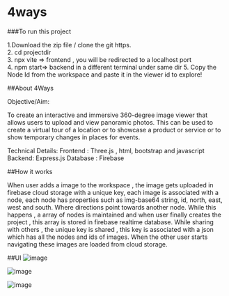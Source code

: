 # 4ways

###To run this project

1.Download the zip file / clone the git https.  
2. cd projectdir  
3. npx vite => frontend , you will be redirected to a localhost port  
4. npm start=> backend in a different terminal under same dir
5. Copy the Node Id from the workspace and paste it in the viewer id to explore!

##About 4Ways

Objective/Aim:

To create an interactive and immersive 360-degree image viewer that
allows users to upload and view panoramic photos. This can be used
to create a virtual tour of a location or to showcase a product or
service or to show temporary changes in places for events.

Technical Details:
Frontend : Three.js , html, bootstrap and javascript
Backend: Express.js
Database : Firebase

##How it works

When user adds a image to the workspace , the image gets uploaded
in firebase cloud storage with a unique key, each image is associated
with a node, each node has properties such as img-base64 string, id,
north, east, west and south. Where directions point towards another
node.
While this happens , a array of nodes is maintained and when user
finally creates the project , this array is stored in firebase realtime
database.
While sharing with others , the unique key is shared , this key is
associated with a json which has all the nodes and ids of images.
When the other user starts navigating these images are loaded from
cloud storage.


##UI 
![image](https://github.com/JagnathReddy/4ways/assets/70469290/869366de-82c6-4fa5-8313-a58de2c1dc65)

![image](https://github.com/JagnathReddy/4ways/assets/70469290/dc54dcbb-4aa0-4b0b-9894-8eefdd1c460b)

![image](https://github.com/JagnathReddy/4ways/assets/70469290/09dd4ffe-63a4-4d45-befe-a49582d9f064)






